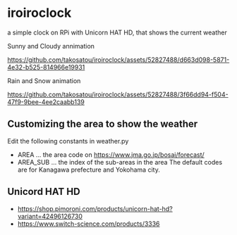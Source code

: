 # iroiroclock
a simple clock on RPi with Unicorn HAT HD, that shows the current weather

Sunny and Cloudy annimation

https://github.com/takosatou/iroiroclock/assets/52827488/d663d098-5871-4e32-b525-814966e19931

Rain and Snow animation

https://github.com/takosatou/iroiroclock/assets/52827488/3f66dd94-f504-47f9-9bee-4ee2caabb139

## Customizing the area to show the weather
Edit the following constants in weather.py
- AREA ... the area code on https://www.jma.go.jp/bosai/forecast/
- AREA_SUB ... the index of the sub-areas in the area
The default codes are for Kanagawa prefecture and Yokohama city.

## Unicord HAT HD
- https://shop.pimoroni.com/products/unicorn-hat-hd?variant=42496126730
- https://www.switch-science.com/products/3336

